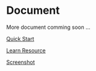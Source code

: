 # Document

More document comming soon ...

[Quick Start](./QuickStart.md)

[Learn Resource](./Resource.md)

[Screenshot](./Screenshot.md)